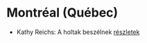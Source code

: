 # Montréal (Québec)

- Kathy Reichs: A holtak beszélnek [részletek](../_details/Kathy%20Reichs.md#id_157)
